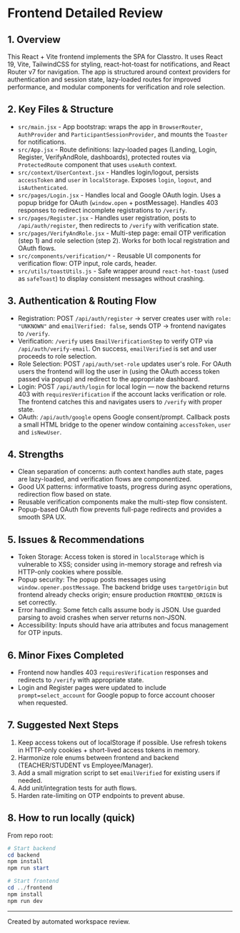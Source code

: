 # Frontend Detailed Review

## 1. Overview

This React + Vite frontend implements the SPA for Classtro. It uses React 19, Vite, TailwindCSS for styling, react-hot-toast for notifications, and React Router v7 for navigation. The app is structured around context providers for authentication and session state, lazy-loaded routes for improved performance, and modular components for verification and role selection.

## 2. Key Files & Structure

- `src/main.jsx` - App bootstrap: wraps the app in `BrowserRouter`, `AuthProvider` and `ParticipantSessionProvider`, and mounts the `Toaster` for notifications.
- `src/App.jsx` - Route definitions: lazy-loaded pages (Landing, Login, Register, VerifyAndRole, dashboards), protected routes via `ProtectedRoute` component that uses `useAuth` context.
- `src/context/UserContext.jsx` - Handles login/logout, persists `accessToken` and `user` in `localStorage`. Exposes `login`, `logout`, and `isAuthenticated`.
- `src/pages/Login.jsx` - Handles local and Google OAuth login. Uses a popup bridge for OAuth (`window.open` + postMessage). Handles 403 responses to redirect incomplete registrations to `/verify`.
- `src/pages/Register.jsx` - Handles user registration, posts to `/api/auth/register`, then redirects to `/verify` with verification state.
- `src/pages/VerifyAndRole.jsx` - Multi-step page: email OTP verification (step 1) and role selection (step 2). Works for both local registration and OAuth flows.
- `src/components/verification/*` - Reusable UI components for verification flow: OTP input, role cards, header.
- `src/utils/toastUtils.js` - Safe wrapper around `react-hot-toast` (used as `safeToast`) to display consistent messages without crashing.

## 3. Authentication & Routing Flow

- Registration: POST `/api/auth/register` → server creates user with `role: "UNKNOWN"` and `emailVerified: false`, sends OTP → frontend navigates to `/verify`.
- Verification: `/verify` uses `EmailVerificationStep` to verify OTP via `/api/auth/verify-email`. On success, `emailVerified` is set and user proceeds to role selection.
- Role Selection: POST `/api/auth/set-role` updates user's role. For OAuth users the frontend will log the user in (using the OAuth access token passed via popup) and redirect to the appropriate dashboard.
- Login: POST `/api/auth/login` for local login — now the backend returns 403 with `requiresVerification` if the account lacks verification or role. The frontend catches this and navigates users to `/verify` with proper state.
- OAuth: `/api/auth/google` opens Google consent/prompt. Callback posts a small HTML bridge to the opener window containing `accessToken`, `user` and `isNewUser`.

## 4. Strengths

- Clean separation of concerns: auth context handles auth state, pages are lazy-loaded, and verification flows are componentized.
- Good UX patterns: informative toasts, progress during async operations, redirection flow based on state.
- Reusable verification components make the multi-step flow consistent.
- Popup-based OAuth flow prevents full-page redirects and provides a smooth SPA UX.

## 5. Issues & Recommendations

- Token Storage: Access token is stored in `localStorage` which is vulnerable to XSS; consider using in-memory storage and refresh via HTTP-only cookies where possible.
- Popup security: The popup posts messages using `window.opener.postMessage`. The backend bridge uses `targetOrigin` but frontend already checks origin; ensure production `FRONTEND_ORIGIN` is set correctly.
- Error handling: Some fetch calls assume body is JSON. Use guarded parsing to avoid crashes when server returns non-JSON.
- Accessibility: Inputs should have aria attributes and focus management for OTP inputs.

## 6. Minor Fixes Completed

- Frontend now handles 403 `requiresVerification` responses and redirects to `/verify` with appropriate state.
- Login and Register pages were updated to include `prompt=select_account` for Google popup to force account chooser when requested.

## 7. Suggested Next Steps

1. Keep access tokens out of localStorage if possible. Use refresh tokens in HTTP-only cookies + short-lived access tokens in memory.
2. Harmonize role enums between frontend and backend (TEACHER/STUDENT vs Employee/Manager).
3. Add a small migration script to set `emailVerified` for existing users if needed.
4. Add unit/integration tests for auth flows.
5. Harden rate-limiting on OTP endpoints to prevent abuse.

## 8. How to run locally (quick)

From repo root:

```powershell
# Start backend
cd backend
npm install
npm run start

# Start frontend
cd ../frontend
npm install
npm run dev
```

---

Created by automated workspace review.
